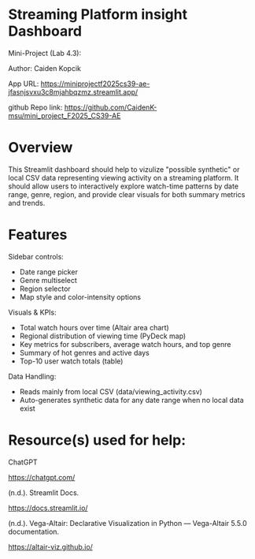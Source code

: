 # Streaming Platform insight Dashboard

Mini-Project (Lab 4.3):

Author: Caiden Kopcik

App URL: https://miniprojectf2025cs39-ae-jfasnjsvxu3c8mjahbqzmz.streamlit.app/

github Repo link: https://github.com/CaidenK-msu/mini_project_F2025_CS39-AE 

# Overview
This Streamlit dashboard should help to vizulize "possible synthetic" or local CSV data representing viewing activity on a streaming platform. It should allow users to interactively explore watch-time patterns by date range, genre, region, and provide clear visuals for both summary metrics and trends.

# Features
Sidebar controls:
- Date range picker
- Genre multiselect
- Region selector
- Map style and color-intensity options
  
Visuals & KPIs:
- Total watch hours over time (Altair area chart)
- Regional distribution of viewing time (PyDeck map)
- Key metrics for subscribers, average watch hours, and top genre
- Summary of hot genres and active days
- Top-10 user watch totals (table)

Data Handling:
- Reads mainly from local CSV (data/viewing_activity.csv)
- Auto-generates synthetic data for any date range when no local data exist

# Resource(s) used for help:
ChatGPT
  
  https://chatgpt.com/

(n.d.). Streamlit Docs. 
  
  https://docs.streamlit.io/

(n.d.). Vega-Altair: Declarative Visualization in Python — Vega-Altair 5.5.0 documentation. 
  
  https://altair-viz.github.io/
